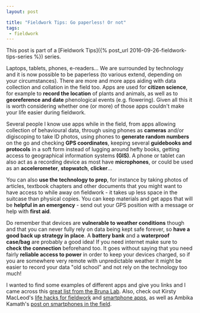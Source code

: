 ```yaml
---
layout: post

title: "Fieldwork Tips: Go paperless! Or not"
tags: 
 - fieldwork
---
```

This post is part of a [Fieldwork Tips]({% post_url 2016-09-26-fieldwork-tips-series %}) series.

Laptops, tablets, phones, e-readers... We are surrounded by technology and it is now possible to be paperless (to various extend, depending on your circumstances). There are more and more apps aiding with data collection and collation in the field too.  Apps are used for **citizen science**, for example to **record the location** of plants and animals, as well as to **georeference and date** phenological events (e.g. flowering). Given all this it is worth considering whether one (or more) of those apps couldn't make your life easier during fieldwork.

Several people I know use apps while in the field, from apps allowing collection of behavioural data, through using phones as **cameras** and/or digiscoping to take ID photos, using phones to **generate random numbers** on the go and checking **GPS coordinates**, keeping several **guidebooks and protocols** in a soft form instead of lugging around hefty books, getting access to geographical information systems **(GIS)**. A phone or tablet can also act as a recording device as most have **microphones**, or could be used as an **accelerometer**, **stopwatch**, **clicker**... 

You can also **use the technology to prep**, for instance by taking photos of articles, textbook chapters and other documents that you might want to have access to while away on fieldwork - it takes up less space in the suitcase than physical copies. You can keep materials and get apps that will be **helpful in an emergency** - send out your GPS position with a message or help with **first aid**.

Do remember that devices are **vulnerable to weather conditions** though and that you can never fully rely on data being kept safe forever, so **have a good back up strategy in place**. A **battery bank** and a **waterproof case/bag** are probably a good idea! If you need internet make sure to **check the connection** beforehand too. It goes without saying that you need fairly **reliable access to power** in order to keep your devices charged, so if you are somewhere very remote with unpredictable weather it might be easier to record your data "old school" and not rely on the technology too much!


I wanted to find some examples of different apps and give you links and I came across this [great list from the Bruna Lab](http://brunalab.org/apps/). Also, check out Kirsty MacLeod's [life hacks for fieldwork](https://kjmacleod.wordpress.com/2016/01/08/life-hacks-fieldwork-edition/) and [smartphone apps](https://kjmacleod.wordpress.com/2013/05/31/smartphone-apps-for-smartbiologists/), as well as Ambika Kamath's [post on smartphones in the field](https://ambikamath.wordpress.com/2014/06/06/smartphones-in-the-field/).